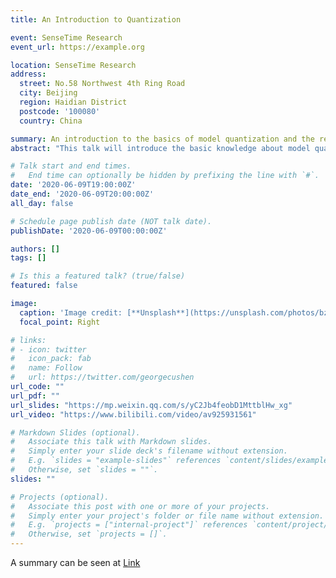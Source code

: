 ```yaml
---
title: An Introduction to Quantization

event: SenseTime Research
event_url: https://example.org

location: SenseTime Research
address:
  street: No.58 Northwest 4th Ring Road
  city: Beijing
  region: Haidian District
  postcode: '100080'
  country: China

summary: An introduction to the basics of model quantization and the relavant effective algorithms.
abstract: "This talk will introduce the basic knowledge about model quantization and how to train a quantized neural network"

# Talk start and end times.
#   End time can optionally be hidden by prefixing the line with `#`.
date: '2020-06-09T19:00:00Z'
date_end: '2020-06-09T20:00:00Z'
all_day: false

# Schedule page publish date (NOT talk date).
publishDate: '2020-06-09T00:00:00Z'

authors: []
tags: []

# Is this a featured talk? (true/false)
featured: false

image:
  caption: 'Image credit: [**Unsplash**](https://unsplash.com/photos/bzdhc5b3Bxs)'
  focal_point: Right

# links:
# - icon: twitter
#   icon_pack: fab
#   name: Follow
#   url: https://twitter.com/georgecushen
url_code: ""
url_pdf: ""
url_slides: "https://mp.weixin.qq.com/s/yC2Jb4feobD1MttblHw_xg"
url_video: "https://www.bilibili.com/video/av925931561"

# Markdown Slides (optional).
#   Associate this talk with Markdown slides.
#   Simply enter your slide deck's filename without extension.
#   E.g. `slides = "example-slides"` references `content/slides/example-slides.md`.
#   Otherwise, set `slides = ""`.
slides: ""

# Projects (optional).
#   Associate this post with one or more of your projects.
#   Simply enter your project's folder or file name without extension.
#   E.g. `projects = ["internal-project"]` references `content/project/deep-learning/index.md`.
#   Otherwise, set `projects = []`.
---
```

A summary can be seen at [Link](https://mp.weixin.qq.com/s/yC2Jb4feobD1MttblHw_xg)
